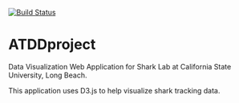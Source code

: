 [![Build Status](https://travis-ci.org/sopanhavuth-aka-sam/ATDDproject.svg?branch=master)](https://travis-ci.org/sopanhavuth-aka-sam/ATDDproject)

# ATDDproject
Data Visualization Web Application for Shark Lab at California State University, Long Beach.

This application uses D3.js to help visualize shark tracking data.
